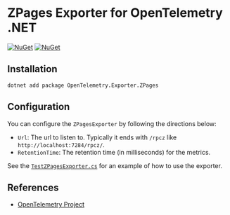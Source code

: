 # ZPages Exporter for OpenTelemetry .NET

[![NuGet](https://img.shields.io/nuget/v/OpenTelemetry.Exporter.ZPages.svg)](https://www.nuget.org/packages/OpenTelemetry.Exporter.ZPages)
[![NuGet](https://img.shields.io/nuget/dt/OpenTelemetry.Exporter.ZPages.svg)](https://www.nuget.org/packages/OpenTelemetry.Exporter.ZPages)

## Installation

```shell
dotnet add package OpenTelemetry.Exporter.ZPages
```

## Configuration

You can configure the `ZPagesExporter` by following the directions below:

* `Url`: The url to listen to. Typically it ends with `/rpcz` like `http://localhost:7284/rpcz/`.
* `RetentionTime`: The retention time (in milliseconds) for the metrics.

See the
[`TestZPagesExporter.cs`](../../samples/Exporters/Console/TestZPagesExporter.cs)
for an example of how to use the exporter.

## References

* [OpenTelemetry Project](https://opentelemetry.io/)
